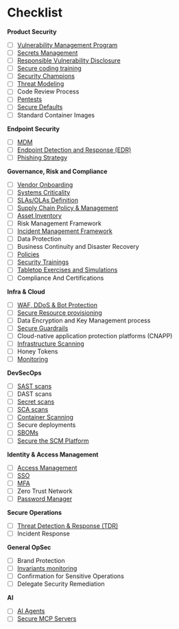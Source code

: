 
# Checklist

<!-- markdownlint-disable MD036 -->
**Product Security**

- [ ] [Vulnerability Management Program](./product-security/vulnerability-management-program.md)
- [ ] [Secrets Management](./product-security/secrets-management.md)
- [ ] [Responsible Vulnerability Disclosure](./product-security/responsible-vulnerability-disclosure.md)
- [ ] [Secure coding training](./product-security/secure-coding-training.md)
- [ ] [Security Champions](./product-security/security-champions.md)
- [ ] [Threat Modeling](./product-security/threat-modeling.md)
- [ ] Code Review Process
- [ ] [Pentests](./product-security/pentests.md)
- [ ] [Secure Defaults](./product-security/secure-defaults.md)
- [ ] Standard Container Images

**Endpoint Security**

- [ ] [MDM](./endpoint-security/mdm.md)
- [ ] [Endpoint Detection and Response (EDR)](./endpoint-security/endpoint-detection-response.md)
- [ ] [Phishing Strategy](./endpoint-security/phishing-strategy.md)

**Governance, Risk and Compliance**

- [ ] [Vendor Onboarding](./grc/vendor-onboarding.md)
- [ ] [Systems Criticality](./grc/systems-criticality.md)
- [ ] [SLAs/OLAs Definition](./grc/sla-ola.md)
- [ ] [Supply Chain Policy & Management](grc/supply-chain.md)
- [ ] [Asset Inventory](./grc/asset-inventory.md)
- [ ] Risk Management Framework
- [ ] [Incident Management Framework](./grc/incident-management.md)
- [ ] Data Protection
- [ ] Business Continuity and Disaster Recovery
- [ ] [Policies](./grc/policies.md)
- [ ] [Security Trainings](./grc/security-training.md)
- [ ] [Tabletop Exercises and Simulations](./grc/tabletop-simulations.md)
- [ ] Compliance And Certifications

**Infra & Cloud**

- [ ] [WAF, DDoS & Bot Protection](./infra/waf.md)
- [ ] [Secure Resource provisioning](./infra/secure-resource-provisioning.md)
- [ ] Data Encryption and Key Management process
- [ ] [Secure Guardrails](./infra/secure-guardrails.md)
- [ ] Cloud-native application protection platforms (CNAPP)
- [ ] [Infrastructure Scanning](./infra/infrastructure-scanning.md)
- [ ] Honey Tokens
- [ ] [Monitoring](./infra/monitoring.md)

**DevSecOps**

- [ ] [SAST scans](./devsecops/sast-scans.md)
- [ ] DAST scans
- [ ] [Secret scans](./devsecops/secrets-scans.md)
- [ ] [SCA scans](./devsecops/sca-scans.md)
- [ ] [Container Scanning](./devsecops/container-scanning.md)
- [ ] Secure deployments
- [ ] [SBOMs](./devsecops/sboms.md)
- [ ] [Secure the SCM Platform](./devsecops/secure-the-scm-platform.md)

**Identity & Access Management**

- [ ] [Access Management](./identity-access-management/access-management.md)
- [ ] [SSO](./identity-access-management/sso.md)
- [ ] [MFA](./identity-access-management/mfa.md)
- [ ] Zero Trust Network
- [ ] [Password Manager](./identity-access-management/password-manager.md)

**Secure Operations**

- [ ] [Threat Detection & Response (TDR)](./soc/tdr.md)
- [ ] Incident Response

**General OpSec**

- [ ] Brand Protection
- [ ] [Invariants monitoring](./opsec/invariants.md)
- [ ] Confirmation for Sensitive Operations
- [ ] Delegate Security Remediation

**AI**

- [ ] [AI Agents](./ai/agents.md)
- [ ] [Secure MCP Servers](./ai/mcp_servers.md)

<!-- markdownlint-enable MD036 -->
